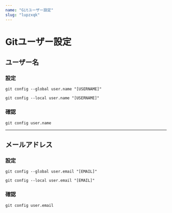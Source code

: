 ```yaml
---
name: "Gitユーザー設定"
slug: "lupzxqk"
---
```


# Gitユーザー設定

## ユーザー名

### 設定

```
git config --global user.name "[USERNAME]"
```

```
git config --local user.name "[USERNAME]"
```

### 確認

```
git config user.name
```

-----

## メールアドレス

### 設定

```
git config --global user.email "[EMAIL]"
```

```
git config --local user.email "[EMAIL]"
```

### 確認

```
git config user.email
```
